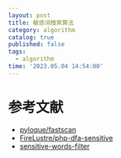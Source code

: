 ```yaml
---
layout: post
title: 敏感词搜索算法
category: algorithm
catalog: true
published: false
tags:
  - algorithm 
time: '2023.05.04 14:54:00'
---
```


# 参考文献
- [pyloque/fastscan](https://github.com/pyloque/fastscan)
- [FireLustre/php-dfa-sensitive](https://github.com/FireLustre/php-dfa-sensitive)
- [sensitive-words-filter](https://github.com/hooj0/sensitive-words-filter)
